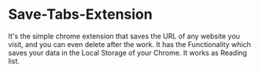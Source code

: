 # Save-Tabs-Extension
It's the simple chrome extension that saves the URL of any website you visit, and you can even delete after the work.
It has the Functionality which saves your data in the Local Storage of your Chrome.
It works as Reading list.
